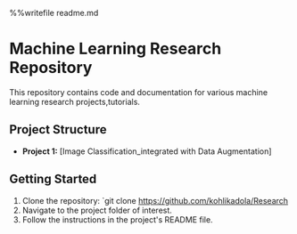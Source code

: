 %%writefile readme.md
# Machine Learning Research Repository

This repository contains code and documentation for various machine learning research projects,tutorials. 

## Project Structure

- **Project 1:** [Image Classification_integrated with Data Augmentation]
  


## Getting Started

1. Clone the repository: `git clone https://github.com/kohlikadola/Research
2. Navigate to the project folder of interest.
3. Follow the instructions in the project's README file.


